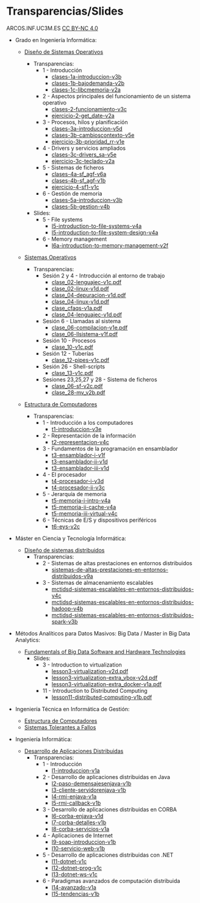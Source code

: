 # Transparencias/Slides
ARCOS.INF.UC3M.ES
[CC BY-NC 4.0](http://creativecommons.org/licenses/by-nc/4.0/) 

* Grado en Ingeniería Informática:
  * [Diseño de Sistemas Operativos](http://www.arcos.inf.uc3m.es/~infodso/)
    * Transparencias:
      * 1 - Introducción
        * [clases-1a-introduccion-v3b](https://acaldero.github.io/slides/GII_Disenyo_De_Sistemas_Operativos/clases-1a-introduccion-v3d.pdf)
        * [clases-1b-bajodemanda-v2b](https://acaldero.github.io/slides/GII_Disenyo_De_Sistemas_Operativos/clases-1b-bajodemanda-v2b.pdf)
        * [clases-1c-libcmemoria-v2a](https://acaldero.github.io/slides/GII_Disenyo_De_Sistemas_Operativos/clases-1c-libc_memoria-v2a.pdf)
      * 2 - Aspectos principales del funcionamiento de un sistema operativo
        * [clases-2-funcionamiento-v3c](https://acaldero.github.io/slides/GII_Disenyo_De_Sistemas_Operativos/clases-2-funcionamiento-v3c.pdf)
        * [ejercicio-2-get_date-v2a](https://acaldero.github.io/slides/GII_Disenyo_De_Sistemas_Operativos/ejercicio-2-get_date-v2a.pdf)
      * 3 - Procesos, hilos y planificación
        * [clases-3a-introduccion-v5d](https://acaldero.github.io/slides/GII_Disenyo_De_Sistemas_Operativos/clases-3a-ppdsa_introduccion-v5d.pdf)
        * [clases-3b-cambioscontexto-v5e](https://acaldero.github.io/slides/GII_Disenyo_De_Sistemas_Operativos/clases-3b-ppdsa_cambioscontexto-v5e.pdf)
        * [ejercicio-3b-prioridad_rr-v1e](https://acaldero.github.io/slides/GII_Disenyo_De_Sistemas_Operativos/ejercicio-3b-prioridad_rr-v1e.pdf)
      * 4 - Drivers y servicios ampliados
        * [clases-3c-drivers_sa-v5e](https://acaldero.github.io/slides/GII_Disenyo_De_Sistemas_Operativos/clases-3c-ppdsa_drv_sa-v5e.pdf)
        * [ejercicio-3c-teclado-v2a](https://acaldero.github.io/slides/GII_Disenyo_De_Sistemas_Operativos/ejercicio-3c-teclado-v2a.pdf)
      * 5 - Sistemas de ficheros
        * [clases-4a-sf_agf-v6a](https://acaldero.github.io/slides/GII_Disenyo_De_Sistemas_Operativos/clases-4a-sf_agf-v6a.pdf)
        * [clases-4b-sf_agf-v1b](https://acaldero.github.io/slides/GII_Disenyo_De_Sistemas_Operativos/clases-4b-sf_agf-v1a.pdf)
        * [ejercicio-4-sf1-v1c](https://acaldero.github.io/slides/GII_Disenyo_De_Sistemas_Operativos/ejercicio-4-sf1-v1c.pdf)
      * 6 - Gestión de memoria
        * [clases-5a-introduccion-v3b](https://acaldero.github.io/slides/GII_Disenyo_De_Sistemas_Operativos/clases-5a-memoria_introduccion-v3b.pdf)
        * [clases-5b-gestion-v4b](https://acaldero.github.io/slides/GII_Disenyo_De_Sistemas_Operativos/clases-5b-memoria_agf-v4b.pdf)
    * Slides:
      * 5 - File systems
        * [l5-introduction-to-file-systems-v4a](http://es.slideshare.net/AlejandroCalderonMat/l5-introduction-to-file-systems-v4a)
        * [l5-introduction-to-file-system-design-v4a](http://es.slideshare.net/AlejandroCalderonMat/l5-introduction-to-file-system-design-v4a)
      * 6 - Memory management
        * [l6a-introduction-to-memory-management-v2f](http://es.slideshare.net/AlejandroCalderonMat/l6a-introduction-to-memory-management-v2f)

  * [Sistemas Operativos](http://www.arcos.inf.uc3m.es/~infoso/)
    * Transparencias:
      * Sesión 2 y 4 - Introducción al entorno de trabajo
        * [clase_02-lenguajec-v1c.pdf](https://acaldero.github.io/slides/GII_Sistemas_Operativos/clase_02-lenguajec-v1c.pdf)
        * [clase_02-linux-v1d.pdf](https://acaldero.github.io/slides/GII_Sistemas_Operativos/clase_02-linux-v1d.pdf)
        * [clase_04-depuracion-v1d.pdf](https://acaldero.github.io/slides/GII_Sistemas_Operativos/clase_04-depuracion-v1d.pdf)
        * [clase_04-linux-v1d.pdf](https://acaldero.github.io/slides/GII_Sistemas_Operativos/clase_04-linux-v1d.pdf)
        * [clase_cfaqs-v1a.pdf](https://acaldero.github.io/slides/GII_Sistemas_Operativos/clase_cfaqs-v1a.pdf)
        * [clase_04-lenguajec-v1d.pdf](https://acaldero.github.io/slides/GII_Sistemas_Operativos/clase_04-lenguajec-v1d.pdf)
      * Sesión 6 - Llamadas al sistema
        * [clase_06-compilacion-v1e.pdf](https://acaldero.github.io/slides/GII_Sistemas_Operativos/clase_06-compilacion-v1e.pdf)
        * [clase_06-llsistema-v1f.pdf](https://acaldero.github.io/slides/GII_Sistemas_Operativos/clase_06-llsistema-v1f.pdf)
      * Sesión 10 - Procesos
        * [clase_10-v1c.pdf](https://acaldero.github.io/slides/GII_Sistemas_Operativos/clase_10-v1c.pdf)
      * Sesión 12 - Tuberías
        * [clase_12-pipes-v1c.pdf](https://acaldero.github.io/slides/GII_Sistemas_Operativos/clase_12-pipes-v1c)
      * Sesión 26 - Shell-scripts
        * [clase_13-v1c.pdf](https://acaldero.github.io/slides/GII_Sistemas_Operativos/clase_13-v1c.pdf)
      * Sesiones 23,25,27 y 28 - Sistema de ficheros
        * [clase_06-sf-v2c.pdf](https://acaldero.github.io/slides/GII_Sistemas_Operativos/clase_06-sf-v2c.pdf)
        * [clase_28-mv_v2b.pdf](https://acaldero.github.io/slides/GII_Sistemas_Operativos/clase_28-mv_v2b.pdf)

  * [Estructura de Computadores](http://www.arcos.inf.uc3m.es/~infoec/)
    * Transparencias:
      * 1 - Introducción a los computadores
        * [t1-introduccion-v3e](https://acaldero.github.io/slides/GII_Estructura_De_Computadores/t1-introduccion-v3a.pdf)
      * 2 - Representación de la información
        * [t2-representacion-v4c](https://acaldero.github.io/slides/GII_Estructura_De_Computadores/t2-representacion-v4c.pdf)
      * 3 - Fundamentos de la programación en ensamblador
        * [t3-ensamblador-i-v1f](https://acaldero.github.io/slides/GII_Estructura_De_Computadores/t3-ensamblador-i-v1f.pdf)
        * [t3-ensamblador-ii-v1d](https://acaldero.github.io/slides/GII_Estructura_De_Computadores/t3-ensamblador-ii-v1d.pdf)
        * [t3-ensamblador-iii-v1d](https://acaldero.github.io/slides/GII_Estructura_De_Computadores/t3-ensamblador-iii-v1d.pdf)
      * 4 - El procesador
        * [t4-procesador-i-v3d](https://acaldero.github.io/slides/GII_Estructura_De_Computadores/t4-procesador-i-v3b.pdf)
        * [t4-procesador-ii-v3c](https://acaldero.github.io/slides/GII_Estructura_De_Computadores/t4-procesador-ii-v3b.pdf)
      * 5 - Jerarquía de memoria
        * [t5-memoria-i-intro-v4a](https://acaldero.github.io/slides/GII_Estructura_De_Computadores/t5-memoria-i-intro-v4a.pdf)
        * [t5-memoria-ii-cache-v4a](https://acaldero.github.io/slides/GII_Estructura_De_Computadores/t5-memoria-ii-cache-v4a.pdf)
        * [t5-memoria-iii-virtual-v4c](https://acaldero.github.io/slides/GII_Estructura_De_Computadores/t5-memoria-iii-virtual-v4c.pdf)
      * 6 - Técnicas de E/S y dispositivos periféricos
        * [t6-eys-v2c](https://acaldero.github.io/slides/GII_Estructura_De_Computadores/t6-eys-v2c.pdf)

* Máster en Ciencia y Tecnología Informática:
  * [Diseño de sistemas distribuidos](http://arcos.inf.uc3m.es/~dsd/)
    * Transparencias:
      * 2 - Sistemas de altas prestaciones en entornos distribuidos
        * [sistemas-de-altas-prestaciones-en-entornos-distribuidos-v9a](https://acaldero.github.io/slides/MCYTI_Disenyo_De_Sistemas_Distribuidos/mcti-dsd-hpc-v9c.pdf)
      * 3 - Sistemas de almacenamiento escalables
        * [mctidsd-sistemas-escalables-en-entornos-distribuidos-v4c](https://acaldero.github.io/slides/MCYTI_Disenyo_De_Sistemas_Distribuidos/mcti-dsd-se-v5b.pdf)
        * [mctidsd-sistemas-escalables-en-entornos-distribuidos-hadoop-v4b](https://acaldero.github.io/slides/MCYTI_Disenyo_De_Sistemas_Distribuidos/mcti-dsd-se-hadoop-v4b.pdf)
        * [mctidsd-sistemas-escalables-en-entornos-distribuidos-spark-v3b](https://acaldero.github.io/slides/MCYTI_Disenyo_De_Sistemas_Distribuidos/mcti-dsd-se-spark-v3b.pdf)

* Métodos Analíticos para Datos Masivos: Big Data / Master in Big Data Analytics:
  * [Fundamentals of Big Data Software and Hardware Technologies](http://arcos.inf.uc3m.es/~dsd/)
    * Slides:
      * 3 - Introduction to virtualization
        * [lesson3-virtualization-v2d.pdf](https://acaldero.github.io/slides/MADMBD_Fundamentals_of_Big_Data_Software_and_Hardware_Technologies/lesson3-virtualization-v2d.pdf)
        * [lesson3-virtualization-extra_vbox-v2d.pdf](https://acaldero.github.io/slides/MADMBD_Fundamentals_of_Big_Data_Software_and_Hardware_Technologies/lesson3-virtualization-extra_vbox-v2d.pdf)
        * [lesson3-virtualization-extra_docker-v1a.pdf](https://acaldero.github.io/slides/MADMBD_Fundamentals_of_Big_Data_Software_and_Hardware_Technologies/lesson3-virtualization-extra_docker-v1a.pdf)
      * 11 - Introduction to Distributed Computing
        * [lesson11-distributed-computing-v1b.pdf](https://acaldero.github.io/slides/MADMBD_Fundamentals_of_Big_Data_Software_and_Hardware_Technologies/lesson4-intro-cloud-v2f.pdf)

* Ingeniería Técnica en Informática de Gestión:
  * [Estructura de Computadores](http://www.arcos.inf.uc3m.es/~ec/)
  * [Sistemas Tolerantes a Fallos](http://www.arcos.inf.uc3m.es/~stf/)

* Ingeniería Informática:
  * [Desarrollo de Aplicaciones Distribuidas](http://www.arcos.inf.uc3m.es/~dad/)
    * Transparencias:
      * 1 - Introducción
        * [l1-introduccion-v1a](http://es.slideshare.net/AlejandroCalderonMat/l1-introduccionv1a)
      * 2 - Desarrollo de aplicaciones distribuidas en Java
        * [l2-paso-demensajesenjava-v1b](http://es.slideshare.net/AlejandroCalderonMat/l2-paso-demensajesenjavav1b-62505552)
        * [l3-cliente-servidorenjava-v1b](http://es.slideshare.net/AlejandroCalderonMat/l3-cliente-servidorenjavav1b)
        * [l4-rmi-enjava-v1a](http://es.slideshare.net/AlejandroCalderonMat/l4-rmi-enjavav1a)
        * [l5-rmi-callback-v1b](http://es.slideshare.net/AlejandroCalderonMat/l5-rmi-callbackv1b)
      * 3 - Desarrollo de aplicaciones distribuidas en CORBA
        * [l6-corba-enjava-v1d](http://es.slideshare.net/AlejandroCalderonMat/l6-corba-enjavav1d)
        * [l7-corba-detalles-v1b](http://es.slideshare.net/AlejandroCalderonMat/l7-corba-detallesv1b)
        * [l8-corba-servicios-v1a](http://es.slideshare.net/AlejandroCalderonMat/l8-corba-serviciosv1a)
      * 4 - Aplicaciones de Internet
        * [l9-soap-introduccion-v1b](http://es.slideshare.net/AlejandroCalderonMat/l9-soap-introduccionv1b)
        * [l10-servicio-web-v1b](http://es.slideshare.net/AlejandroCalderonMat/l10-servicio-webv1b)
      * 5 - Desarrollo de aplicaciones distribuidas con .NET
        * [l11-dotnet-v1c](http://es.slideshare.net/AlejandroCalderonMat/l11-dotnetv1c-62505580)
        * [l12-dotnet-prog-v1c](http://es.slideshare.net/AlejandroCalderonMat/l12-dotnet-progv1c)
        * [l13-dotnet-ws-v1c](http://es.slideshare.net/AlejandroCalderonMat/l13-dotnet-wsv1c)
      * 6 - Paradigmas avanzados de computación distribuida
        * [l14-avanzado-v1a](http://es.slideshare.net/AlejandroCalderonMat/l14-avanzadov1a)
        * [l15-tendencias-v1b](http://es.slideshare.net/AlejandroCalderonMat/l15-tendenciasv1b)
